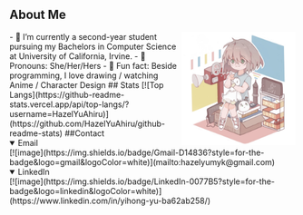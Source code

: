 ## About Me
<img align="right" width="200" height="200" src="https://github.com/HazelYuAhiru/HazelYuAhiru/blob/329a419d325ec81b323b6b3247a08fcb336aced5/pfp.jpg">
- 📖 I’m currently a second-year student pursuing my Bachelors in Computer Science at University of California, Irvine.
- 🦆 Pronouns: She/Her/Hers
- 🎨 Fun fact: Beside programming, I love drawing / watching Anime / Character Design
## Stats
[![Top Langs](https://github-readme-stats.vercel.app/api/top-langs/?username=HazelYuAhiru)](https://github.com/HazelYuAhiru/github-readme-stats)
##Contact
<details open> 
    <summary> 
      Email
    </summary>
      [![image](https://img.shields.io/badge/Gmail-D14836?style=for-the-badge&logo=gmail&logoColor=white)](mailto:hazelyumyk@gmail.com)
</details>
<details open> 
    <summary> 
      LinkedIn
    </summary>
[![image](https://img.shields.io/badge/LinkedIn-0077B5?style=for-the-badge&logo=linkedin&logoColor=white)](https://www.linkedin.com/in/yihong-yu-ba62ab258/)
</details>
